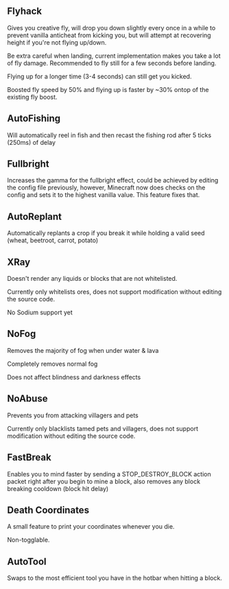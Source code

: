 ## Flyhack
Gives you creative fly, will drop you down slightly every once in a while to prevent vanilla anticheat from kicking you, but will attempt at recovering height if you're not flying up/down.

Be extra careful when landing, current implementation makes you take a lot of fly damage. Recommended to fly still for a few seconds before landing.

Flying up for a longer time (3-4 seconds) can still get you kicked.

Boosted fly speed by 50% and flying up is faster by ~30% ontop of the existing fly boost.

## AutoFishing
Will automatically reel in fish and then recast the fishing rod after 5 ticks (250ms) of delay

## Fullbright
Increases the gamma for the fullbright effect, could be achieved by editing the config file previously, however, Minecraft now does checks on the config and sets it to the highest vanilla value. This feature fixes that.

## AutoReplant
Automatically replants a crop if you break it while holding a valid seed (wheat, beetroot, carrot, potato)

## XRay
Doesn't render any liquids or blocks that are not whitelisted.

Currently only whitelists ores, does not support modification without editing the source code.

No Sodium support yet

## NoFog
Removes the majority of fog when under water & lava

Completely removes normal fog

Does not affect blindness and darkness effects

## NoAbuse
Prevents you from attacking villagers and pets

Currently only blacklists tamed pets and villagers, does not support modification without editing the source code.

## FastBreak
Enables you to mind faster by sending a STOP_DESTROY_BLOCK action packet right after you begin to mine a block, also removes any block breaking cooldown (block hit delay)

## Death Coordinates
A small feature to print your coordinates whenever you die.

Non-togglable.

## AutoTool
Swaps to the most efficient tool you have in the hotbar when hitting a block.
